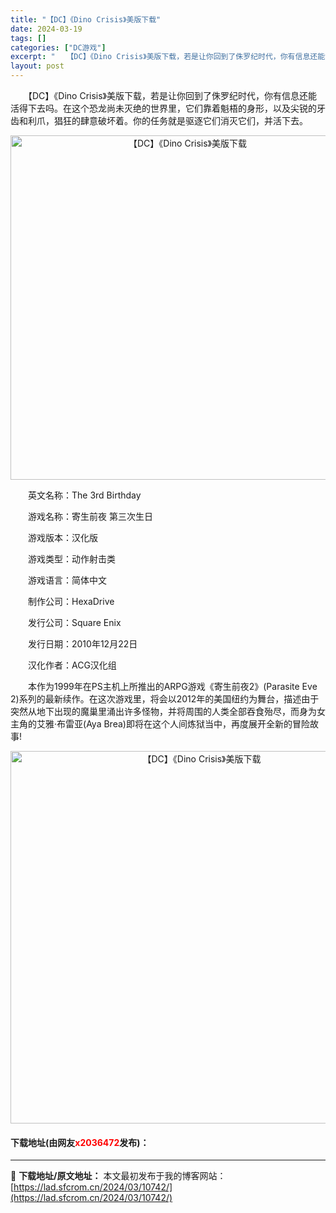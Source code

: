 ```yaml
---
title: "【DC】《Dino Crisis》美版下载"
date: 2024-03-19
tags: []
categories: ["DC游戏"]
excerpt: "　　【DC】《Dino Crisis》美版下载，若是让你回到了侏罗纪时代，你有信息还能活得下去吗。在这个恐龙尚未灭绝的世界里，它们靠着魁梧的身形，以及尖锐的牙齿和利爪，猖狂的肆意破坏着。你的任务就是驱逐它们消灭它们，并活下去。 　　英文名称：The 3rd Birthday 　　游戏名称：寄生前夜 &hellip;"
layout: post
---
```


 <p>　　【DC】《Dino Crisis》美版下载，若是让你回到了侏罗纪时代，你有信息还能活得下去吗。在这个恐龙尚未灭绝的世界里，它们靠着魁梧的身形，以及尖锐的牙齿和利爪，猖狂的肆意破坏着。你的任务就是驱逐它们消灭它们，并活下去。</p> <p align="center"><img align="" border="0" src="https://lad.sfcrom.cn/wp-content/uploads/2024/03/20240319_65f9b16881a63.png" width="551" alt="【DC】《Dino Crisis》美版下载" /></p> <p>　　英文名称：The 3rd Birthday</p> <p>　　游戏名称：寄生前夜 第三次生日</p> <p>　　游戏版本：汉化版</p> <p>　　游戏类型：动作射击类</p> <p>　　游戏语言：简体中文</p> <p>　　制作公司：HexaDrive</p> <p>　　发行公司：Square Enix</p> <p>　　发行日期：2010年12月22日</p> <p>　　汉化作者：ACG汉化组</p> <p>　　本作为1999年在PS主机上所推出的ARPG游戏《寄生前夜2》(Parasite Eve 2)系列的最新续作。在这次游戏里，将会以2012年的美国纽约为舞台，描述由于突然从地下出现的魔巢里涌出许多怪物，并将周围的人类全部吞食殆尽，而身为女主角的艾雅&middot;布雷亚(Aya Brea)即将在这个人间炼狱当中，再度展开全新的冒险故事!</p> <p align="center"><img align="" border="0" src="https://lad.sfcrom.cn/wp-content/uploads/2024/03/20240319_65f9b16929458.png" width="596" alt="【DC】《Dino Crisis》美版下载" /></p> <p><h4>下载地址(由网友<font color="red">x2036472</font>发布)：</h4></p> 

---
📖 **下载地址/原文地址：** 本文最初发布于我的博客网站：[https://lad.sfcrom.cn/2024/03/10742/](https://lad.sfcrom.cn/2024/03/10742/)
